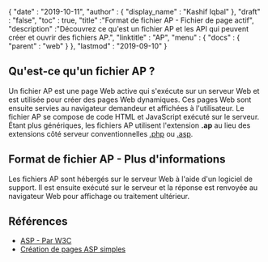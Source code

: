 {
  "date" : "2019-10-11",
  "author" : {
    "display_name" : "Kashif Iqbal"
},
  "draft" : "false",
  "toc" : true,
  "title" :"Format de fichier AP - Fichier de page actif",
  "description" :"Découvrez ce qu'est un fichier AP et les API qui peuvent créer et ouvrir des fichiers AP.",
  "linktitle" : "AP",
  "menu" : {
    "docs" : {
      "parent" : "web"
}
},
  "lastmod" : "2019-09-10"
}

## Qu'est-ce qu'un fichier AP ?

Un fichier AP est une page Web active qui s'exécute sur un serveur Web et est utilisée pour créer des pages Web dynamiques. Ces pages Web sont ensuite servies au navigateur demandeur et affichées à l'utilisateur. Le fichier AP se compose de code HTML et JavaScript exécuté sur le serveur. Étant plus génériques, les fichiers AP utilisent l'extension **.ap** au lieu des extensions côté serveur conventionnelles [.php](/fr/programming/php/) ou [.asp](/fr/web/asp/).

## Format de fichier AP - Plus d'informations

Les fichiers AP sont hébergés sur le serveur Web à l'aide d'un logiciel de support. Il est ensuite exécuté sur le serveur et la réponse est renvoyée au navigateur Web pour affichage ou traitement ultérieur.

## Références

* [ASP - Par W3C](https://www.w3schools.com/asp/default.asp)
* [Création de pages ASP simples](https://learn.microsoft.com/en-us/previous-versions/iis/6.0-sdk/ms524741(v=vs.90))

